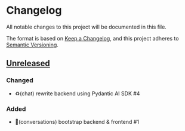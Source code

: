 # Changelog

All notable changes to this project will be documented in this file.

The format is based on [Keep a Changelog](https://keepachangelog.com/en/1.0.0),
and this project adheres to
[Semantic Versioning](https://semver.org/spec/v2.0.0.html).

## [Unreleased]

### Changed

- ♻️(chat) rewrite backend using Pydantic AI SDK #4

### Added

- 🎉(conversations) bootstrap backend & frontend #1


[unreleased]: https://github.com/numerique-gouv/conversations/compare/HEAD...main
